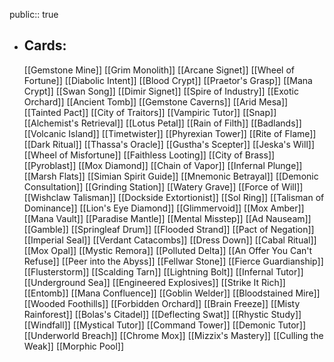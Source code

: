 public:: true
- ## Cards:
	[[Gemstone Mine]]
	[[Grim Monolith]]
	[[Arcane Signet]]
	[[Wheel of Fortune]]
	[[Diabolic Intent]]
	[[Blood Crypt]]
	[[Praetor's Grasp]]
	[[Mana Crypt]]
	[[Swan Song]]
	[[Dimir Signet]]
	[[Spire of Industry]]
	[[Exotic Orchard]]
	[[Ancient Tomb]]
	[[Gemstone Caverns]]
	[[Arid Mesa]]
	[[Tainted Pact]]
	[[City of Traitors]]
	[[Vampiric Tutor]]
	[[Snap]]
	[[Alchemist's Retrieval]]
	[[Lotus Petal]]
	[[Rain of Filth]]
	[[Badlands]]
	[[Volcanic Island]]
	[[Timetwister]]
	[[Phyrexian Tower]]
	[[Rite of Flame]]
	[[Dark Ritual]]
	[[Thassa's Oracle]]
	[[Gustha's Scepter]]
	[[Jeska's Will]]
	[[Wheel of Misfortune]]
	[[Faithless Looting]]
	[[City of Brass]]
	[[Pyroblast]]
	[[Mox Diamond]]
	[[Chain of Vapor]]
	[[Infernal Plunge]]
	[[Marsh Flats]]
	[[Simian Spirit Guide]]
	[[Mnemonic Betrayal]]
	[[Demonic Consultation]]
	[[Grinding Station]]
	[[Watery Grave]]
	[[Force of Will]]
	[[Wishclaw Talisman]]
	[[Dockside Extortionist]]
	[[Sol Ring]]
	[[Talisman of Dominance]]
	[[Lion's Eye Diamond]]
	[[Glimmervoid]]
	[[Mox Amber]]
	[[Mana Vault]]
	[[Paradise Mantle]]
	[[Mental Misstep]]
	[[Ad Nauseam]]
	[[Gamble]]
	[[Springleaf Drum]]
	[[Flooded Strand]]
	[[Pact of Negation]]
	[[Imperial Seal]]
	[[Verdant Catacombs]]
	[[Dress Down]]
	[[Cabal Ritual]]
	[[Mox Opal]]
	[[Mystic Remora]]
	[[Polluted Delta]]
	[[An Offer You Can't Refuse]]
	[[Peer into the Abyss]]
	[[Fellwar Stone]]
	[[Fierce Guardianship]]
	[[Flusterstorm]]
	[[Scalding Tarn]]
	[[Lightning Bolt]]
	[[Infernal Tutor]]
	[[Underground Sea]]
	[[Engineered Explosives]]
	[[Strike It Rich]]
	[[Entomb]]
	[[Mana Confluence]]
	[[Goblin Welder]]
	[[Bloodstained Mire]]
	[[Wooded Foothills]]
	[[Forbidden Orchard]]
	[[Brain Freeze]]
	[[Misty Rainforest]]
	[[Bolas's Citadel]]
	[[Deflecting Swat]]
	[[Rhystic Study]]
	[[Windfall]]
	[[Mystical Tutor]]
	[[Command Tower]]
	[[Demonic Tutor]]
	[[Underworld Breach]]
	[[Chrome Mox]]
	[[Mizzix's Mastery]]
	[[Culling the Weak]]
	[[Morphic Pool]]
